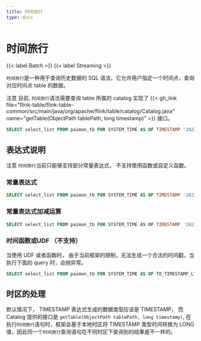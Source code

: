 ```yaml
---
title: 时间旅行
type: docs
---
```

<!--
Licensed to the Apache Software Foundation (ASF) under one
or more contributor license agreements.  See the NOTICE file
distributed with this work for additional information
regarding copyright ownership.  The ASF licenses this file
to you under the Apache License, Version 2.0 (the
"License"); you may not use this file except in compliance
with the License.  You may obtain a copy of the License at

  http://www.apache.org/licenses/LICENSE-2.0

Unless required by applicable law or agreed to in writing,
software distributed under the License is distributed on an
"AS IS" BASIS, WITHOUT WARRANTIES OR CONDITIONS OF ANY
KIND, either express or implied.  See the License for the
specific language governing permissions and limitations
under the License.
-->

# 时间旅行

{{< label Batch >}} {{< label Streaming >}}

`时间旅行`是一种用于查询历史数据的 SQL 语法。它允许用户指定一个时间点，查询对应时间点 table 的数据。

<span class="label label-danger">注意</span> 目前, `时间旅行`语法需要查询 table 所属的 catalog 实现了 {{< gh_link file="flink-table/flink-table-common/src/main/java/org/apache/flink/table/catalog/Catalog.java" name="getTable(ObjectPath tablePath, long timestamp)" >}} 接口。

```sql
SELECT select_list FROM paimon_tb FOR SYSTEM_TIME AS OF TIMESTAMP '2023-07-31 00:00:00'
```

## 表达式说明

<span class="label label-danger">注意</span> `时间旅行`当前只能够支持部分常量表达式， 不支持使用函数或自定义函数。

### 常量表达式

```sql
SELECT select_list FROM paimon_tb FOR SYSTEM_TIME AS OF TIMESTAMP '2023-07-31 00:00:00'
```

### 常量表达式加减运算

```sql
SELECT select_list FROM paimon_tb FOR SYSTEM_TIME AS OF TIMESTAMP '2023-07-31 00:00:00' - INTERVAL '1' DAY
```

### 时间函数或UDF （不支持）

当使用 UDF 或者函数时， 由于当前框架的限制，无法生成一个合法的时间戳，当执行下面的 query 时，会抛异常。

```sql
SELECT select_list FROM paimon_tb FOR SYSTEM_TIME AS OF TO_TIMESTAMP_LTZ(0, 3)
```

## 时区的处理

默认情况下， TIMESTAMP 表达式生成的数据类型应该是 TIMESTAMP， 而 Catalog 提供的接口是 `getTable(ObjectPath tablePath, long timestamp)`,
在执行`时间旅行`语句时，框架会基于本地时区将 TIMESTAMP 类型时间转换为 LONG 值，因此同一个`时间旅行`查询语句在不同时区下查询到的结果是不一样的。
